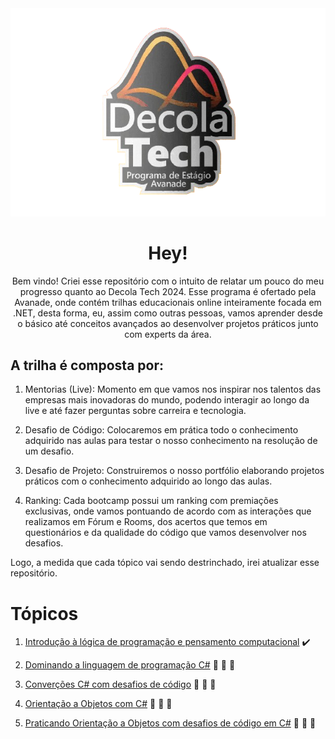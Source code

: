<div text align="center">

<img src="Imagens/Perfil.png">
</div>

<div text align="center">

# Hey!
Bem vindo! Criei esse repositório com o intuito de relatar um pouco do meu progresso quanto ao Decola Tech 2024. Esse programa é ofertado pela Avanade, onde contém trilhas educacionais online inteiramente focada em .NET, desta forma, eu, assim como outras pessoas, 
vamos aprender desde o básico até conceitos avançados ao desenvolver projetos práticos junto com experts da área. 

</div>

## A trilha é composta por: 

1. Mentorias (Live): Momento em que vamos nos inspirar nos talentos das empresas mais inovadoras do mundo, podendo interagir ao longo da live e até fazer perguntas sobre carreira e tecnologia.

2. Desafio de Código: Colocaremos em prática todo o conhecimento adquirido nas aulas para testar o nosso conhecimento na resolução de um desafio.

3. Desafio de Projeto: Construiremos o nosso portfólio elaborando projetos práticos com o conhecimento adquirido ao longo das aulas.

4. Ranking: Cada bootcamp possui um ranking com premiações exclusivas, onde vamos pontuando de acordo com as interações que realizamos em Fórum e Rooms, dos acertos que temos em questionários e da qualidade do código que vamos desenvolver nos desafios.

Logo, a medida que cada tópico vai sendo destrinchado, irei atualizar esse repositório. 


# Tópicos

1. [Introdução à lógica de programação e pensamento computacional](topico1) :heavy_check_mark: 

2. [Dominando a linguagem de programação C#](topico2) :construction: :construction_worker: :construction:

3. [Converções C# com desafios de código](topico3) :construction: :construction_worker: :construction:

4. [Orientação a Objetos com C#](topico4) :construction: :construction_worker: :construction:

5. [Praticando Orientação a Objetos com desafios de código em C#](topico5) :construction: :construction_worker: :construction: